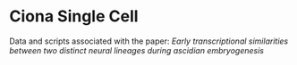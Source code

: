 # Ciona Single Cell
 
Data and scripts associated with the paper: *Early transcriptional similarities between two distinct neural lineages during ascidian embryogenesis*


